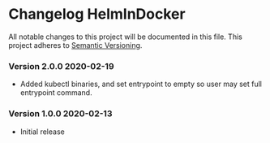 # Changelog HelmInDocker
All notable changes to this project will be documented in this file.
This project adheres to [Semantic Versioning](http://semver.org/).

<!-- the topmost header version must be set manually in the VERSION file -->
### Version 2.0.0 2020-02-19
 - Added kubectl binaries, and set entrypoint to empty so user may set full entrypoint command.

### Version 1.0.0 2020-02-13
 - Initial release
